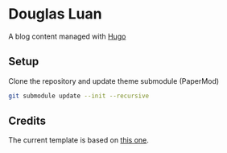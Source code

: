# Douglas Luan

A blog content managed with [Hugo](https://gohugo.io)

## Setup

Clone the repository and update theme submodule (PaperMod)

```sh
git submodule update --init --recursive
```

## Credits

The current template is based on [this one](https://github.com/Danielwsx64/danielws-site).
